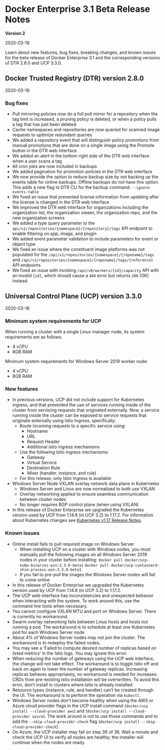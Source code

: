 # Docker Enterprise 3.1 Beta Release Notes

**Version 2**

2020-03-18

Learn about new features, bug fixes, breaking changes, and known issues for the beta release of Docker Enterprise 3.1 and the corresponding versions of DTR 2.8.0 and UCP 3.3.0.

## Docker Trusted Registry (DTR) version 2.8.0

2020-03-16

### Bug fixes

* Pull mirroring policies now do a full pull mirror for a repository when the tag limit is increased, a pruning policy is deleted, or when a policy pulls a tag that has just been deleted
* Cache namespaces and repositories are now queried for scanned image requests to optimize redundant queries
* We added a repository event that will distinguish policy promotions from manual promotions that are done on a single image using the Promote button in the DTR web interface
* We added an alert in the bottom right side of the DTR web interface when a user scans a tag
* All cron jobs are now included in backups
* We added pagination for promotion policies in the DTR web interface
* We now provide the option to reduce backup size by not backing up the events table for online backups. Offline backups do not have this option. This adds a new flag to DTR CLI for the backup command: `--ignore-events-table`
* We fixed an issue that prevented license information from updating after the license is changed in the DTR web interface
* We improved the DTR web interface for organizations including the organization list, the organization viewer, the organization repo, and the new organization screens
* We added a type query parameter to the `api/v1/repositories/{namespace}/{repository}/tags` API endpoint to enable filtering on app, image, and plugin
* We added event parameter validation to include parameters for event or object type
* We fixed an issue where the constituent image platforms was not populated for the `/api/v1/repositories/{namespace}/{reponame}/tags`  and `/api/v1/repositories/{namespace}/{reponame}/tags/{reference}` API endpoints
* We fixed an issue with invoking `/api/v0/workers/{id}/capacity` API with an invalid `{id}`, which should cause a `404` error but returns `200` (OK) instead. 

## Universal Control Plane (UCP) version 3.3.0

2020-03-16

### Minimum system requirements for UCP

When running a cluster with a single Linux manager node, its system requirements are as follows:
* 4 vCPU
* 8GB RAM

Minimum system requirements for Windows Server 2019 worker node:
* 4 vCPU
* 8GB RAM

### New features

* In previous versions,  UCP did not include support for Kubernetes ingress, and that prevented the use of services running inside of the cluster from servicing requests that originated externally.  Now, a service running inside the cluster can be exposed to service requests that originate externally using Istio Ingress, specifically:
    * Route incoming requests to a specific service using:
        * Hostname
        * URL
        * Request Header
        * Additional istio ingress mechanisms
    * Use the following Istio ingress mechanisms:
        * Gateway
        * Virtual Service
        * Destination Rule 
        * Mixer (handler, instance, and rule)
    * For this release, only Istio Ingress is available
* Windows Server Node VXLAN overlay network data plane in Kubernetes
    * Windows Server and Linux are now normalized to both use VXLAN
    * Overlay networking applied to ensure seamless communication between cluster nodes
    * No longer requires BGP control plane (when using VXLAN) 
* In this release of Docker Enterprise we upgraded the Kubernetes version used by UCP from 1.14.8 (in UCP 3.2) to 1.17.2. For information about Kubernetes changes see [Kubernetes v1.17 Release Notes](https://kubernetes.io/docs/setup/release/notes/).

### Known issues

* Online install fails to pull required image on Windows Server
    * When installing UCP on a cluster with Windows nodes, you must manually pull the following images on all Windows Server 2019 nodes in your cluster before installing:
    `docker pull docker/ucp-kube-binaries-win:3.3.0-beta1`
    `docker pull docker/ucp-containerd-shim-process-win:3.3.0-beta1`
    * If you fail to pre-pull the images the Windows Server nodes will fail to come online
* In this release of Docker Enterprise we upgraded the Kubernetes version used by UCP from 1.14.8 (in UCP 3.2) to 1.17.2.
* The UCP web interface has inconsistencies and unexpected behavior when interacting with the system. To work around this, use the command line tools when necessary.
* You cannot configure VXLAN MTU and port on Windows Server. There is currently no workaround.
* Swarm overlay networking fails between Linux hosts and hosts not running a pod. The workaround is to schedule at least one Kubernetes pod for each Windows Server node
* About 4% of Windows Server nodes may not join the cluster. The workaround is to redeploy the failed nodes.
* You may see a 'Failed to compute desired number of replicas based on listed metrics' in the Istio logs. You may ignore this error.
* When reducing the number of gateways using the UCP web interface, the change will not take effect. The workaround is to toggle Istio off and back on again to lower the number of gateway replicas. Increasing replicas behaves appropriately, no workaround is needed for increases. CRDs from pre-existing Istio installation will be overwritten. To avoid this error, don’t install in clusters where Istio is already installed.
* Resource types (instance, rule, and handler) can’t be created through the UI. The workaround is to perform the operation via `kubectl`. 
* Windows Server nodes don’t become healthy when using the AWS or Azure cloud provider flags in the UCP install command (`docker/ucp install --cloud-provider aws`) and (`docker/ucp install --cloud-provider azure`).  The work around is not to use those commands and to add the `--skip-cloud-provider-check` flag (`docker/ucp install --skip-cloud-provider-check`).
* On Azure, the UCP installer may fail on step 36 of 36. Wait a minute and check the UCP UI to verify all nodes are healthy; the installer will continue when the nodes are ready.

